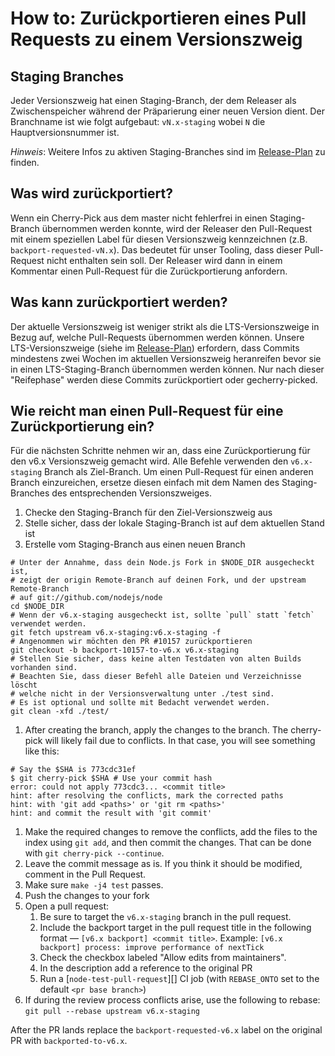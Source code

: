 # How to: Zurückportieren eines Pull Requests zu einem Versionszweig

## Staging Branches

Jeder Versionszweig hat einen Staging-Branch, der dem Releaser als Zwischenspeicher während der Präparierung einer neuen Version dient. Der Branchname ist wie folgt aufgebaut: `vN.x-staging` wobei `N` die Hauptversionsnummer ist.

*Hinweis*: Weitere Infos zu aktiven Staging-Branches sind im [Release-Plan](https://github.com/nodejs/Release#release-schedule1) zu finden.

## Was wird zurückportiert?

Wenn ein Cherry-Pick aus dem master nicht fehlerfrei in einen Staging-Branch übernommen werden konnte, wird der Releaser den Pull-Request mit einem speziellen Label für diesen Versionszweig kennzeichnen (z.B. `backport-requested-vN.x`). Das bedeutet für unser Tooling, dass dieser Pull-Request nicht enthalten sein soll. Der Releaser wird dann in einem Kommentar einen Pull-Request für die Zurückportierung anfordern.

## Was kann zurückportiert werden?

Der aktuelle Versionszweig ist weniger strikt als die LTS-Versionszweige in Bezug auf, welche Pull-Requests übernommen werden können. Unsere LTS-Versionszweige (siehe im [Release-Plan](https://github.com/nodejs/Release#release-plan)) erfordern, dass Commits mindestens zwei Wochen im aktuellen Versionszweig heranreifen bevor sie in einen LTS-Staging-Branch übernommen werden können. Nur nach dieser "Reifephase" werden diese Commits zurückportiert oder gecherry-picked.

## Wie reicht man einen Pull-Request für eine Zurückportierung ein?

Für die nächsten Schritte nehmen wir an, dass eine Zurückportierung für den v6.x Versionszweig gemacht wird. Alle Befehle verwenden den `v6.x-staging` Branch als Ziel-Branch. Um einen Pull-Request für einen anderen Branch einzureichen, ersetze diesen einfach mit dem Namen des Staging-Branches des entsprechenden Versionszweiges.

1. Checke den Staging-Branch für den Ziel-Versionszweig aus
2. Stelle sicher, dass der lokale Staging-Branch ist auf dem aktuellen Stand ist
3. Erstelle vom Staging-Branch aus einen neuen Branch

```shell
# Unter der Annahme, dass dein Node.js Fork in $NODE_DIR ausgecheckt ist,
# zeigt der origin Remote-Branch auf deinen Fork, und der upstream Remote-Branch
# auf git://github.com/nodejs/node
cd $NODE_DIR
# Wenn der v6.x-staging ausgecheckt ist, sollte `pull` statt `fetch` verwendet werden.
git fetch upstream v6.x-staging:v6.x-staging -f
# Angenommen wir möchten den PR #10157 zurückportieren
git checkout -b backport-10157-to-v6.x v6.x-staging
# Stellen Sie sicher, dass keine alten Testdaten von alten Builds vorhanden sind.
# Beachten Sie, dass dieser Befehl alle Dateien und Verzeichnisse löscht
# welche nicht in der Versionsverwaltung unter ./test sind.
# Es ist optional und sollte mit Bedacht verwendet werden.
git clean -xfd ./test/
```

1. After creating the branch, apply the changes to the branch. The cherry-pick will likely fail due to conflicts. In that case, you will see something like this:

```shell
# Say the $SHA is 773cdc31ef
$ git cherry-pick $SHA # Use your commit hash
error: could not apply 773cdc3... <commit title>
hint: after resolving the conflicts, mark the corrected paths
hint: with 'git add <paths>' or 'git rm <paths>'
hint: and commit the result with 'git commit'
```

1. Make the required changes to remove the conflicts, add the files to the index using `git add`, and then commit the changes. That can be done with `git cherry-pick --continue`.
2. Leave the commit message as is. If you think it should be modified, comment in the Pull Request.
3. Make sure `make -j4 test` passes.
4. Push the changes to your fork
5. Open a pull request: 
    1. Be sure to target the `v6.x-staging` branch in the pull request.
    2. Include the backport target in the pull request title in the following format — `[v6.x backport] <commit title>`. Example: `[v6.x backport] process: improve performance of nextTick`
    3. Check the checkbox labeled "Allow edits from maintainers".
    4. In the description add a reference to the original PR
    5. Run a [`node-test-pull-request`][] CI job (with `REBASE_ONTO` set to the default `<pr base branch>`)
6. If during the review process conflicts arise, use the following to rebase: `git pull --rebase upstream v6.x-staging`

After the PR lands replace the `backport-requested-v6.x` label on the original PR with `backported-to-v6.x`.